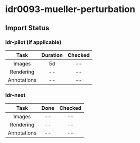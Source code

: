 # idr0093-mueller-perturbation

## Import Status

### idr-pilot (if applicable)
| Task | Duration | Checked |
| :----: |:----:| :----:|
| Images| 5d | -- |
| Rendering | --| -- |
| Annotations | -- | -- |

### idr-next
| Task | Done | Checked |
| :----: |:----:| :----:|
| Images| -- | -- |
| Rendering | -- | -- |
| Annotations | -- | -- |